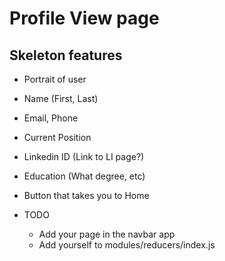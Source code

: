 # Profile View page

## Skeleton features
  * Portrait of user
  * Name (First, Last)
  * Email, Phone
  * Current Position
  * Linkedin ID (Link to LI page?)
  * Education (What degree, etc)
  * Button that takes you to Home


* TODO
  * Add your page in the navbar app
  * Add yourself to modules/reducers/index.js
